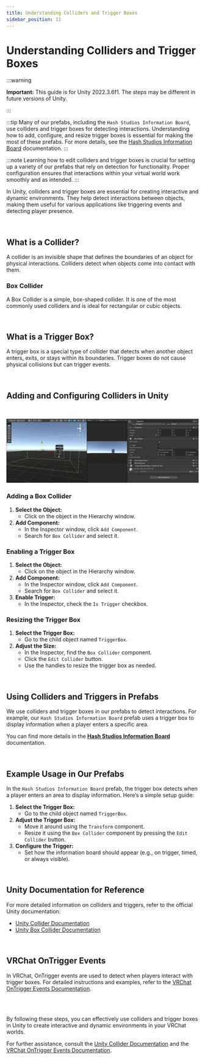 ```yaml
---
title: Understanding Colliders and Trigger Boxes
sidebar_position: 11
---
```


# Understanding Colliders and Trigger Boxes

:::warning

**Important:** This guide is for Unity 2022.3.6f1. The steps may be different in future versions of Unity.

:::

:::tip
Many of our prefabs, including the `Hash Studios Information Board`, use colliders and trigger boxes for detecting interactions. Understanding how to add, configure, and resize trigger boxes is essential for making the most of these prefabs. For more details, see the [Hash Studios Information Board](https://hashstudiosllc.com/hashstudiosinformationboard) documentation.
:::

:::note
Learning how to edit colliders and trigger boxes is crucial for setting up a variety of our prefabs that rely on detection for functionality. Proper configuration ensures that interactions within your virtual world work smoothly and as intended.
:::

In Unity, colliders and trigger boxes are essential for creating interactive and dynamic environments. They help detect interactions between objects, making them useful for various applications like triggering events and detecting player presence.

<br/>

## What is a Collider?

A collider is an invisible shape that defines the boundaries of an object for physical interactions. Colliders detect when objects come into contact with them.

### Box Collider

A Box Collider is a simple, box-shaped collider. It is one of the most commonly used colliders and is ideal for rectangular or cubic objects.

<br/>

## What is a Trigger Box?

A trigger box is a special type of collider that detects when another object enters, exits, or stays within its boundaries. Trigger boxes do not cause physical collisions but can trigger events.

<br/>

## Adding and Configuring Colliders in Unity

<br/>

![Example GIF](/img/generalconcepts/howtoeditcollider.gif)

### Adding a Box Collider

1. **Select the Object:**
   - Click on the object in the Hierarchy window.
2. **Add Component:**
   - In the Inspector window, click `Add Component`.
   - Search for `Box Collider` and select it.

### Enabling a Trigger Box

1. **Select the Object:**
   - Click on the object in the Hierarchy window.
2. **Add Component:**
   - In the Inspector window, click `Add Component`.
   - Search for `Box Collider` and select it.
3. **Enable Trigger:**
   - In the Inspector, check the `Is Trigger` checkbox.

### Resizing the Trigger Box

1. **Select the Trigger Box:**
   - Go to the child object named `TriggerBox`.
2. **Adjust the Size:**
   - In the Inspector, find the `Box Collider` component.
   - Click the `Edit Collider` button.
   - Use the handles to resize the trigger box as needed.

<br/>

## Using Colliders and Triggers in Prefabs

We use colliders and trigger boxes in our prefabs to detect interactions. For example, our `Hash Studios Information Board` prefab uses a trigger box to display information when a player enters a specific area. 

You can find more details in the **[Hash Studios Information Board](/docs/udon/hashstudiosinformationboard)** documentation.

<br/>

## Example Usage in Our Prefabs

In the `Hash Studios Information Board` prefab, the trigger box detects when a player enters an area to display information. Here’s a simple setup guide:

1. **Select the Trigger Box:**
   - Go to the child object named `TriggerBox`.
2. **Adjust the Trigger Box:**
   - Move it around using the `Transform` component.
   - Resize it using the `Box Collider` component by pressing the `Edit Collider` button.
3. **Configure the Trigger:**
   - Set how the information board should appear (e.g., on trigger, timed, or always visible).

<br/>

## Unity Documentation for Reference

For more detailed information on colliders and triggers, refer to the official Unity documentation:
- [Unity Collider Documentation](https://docs.unity3d.com/Manual/CollidersOverview.html)
- [Unity Box Collider Documentation](https://docs.unity3d.com/Manual/class-BoxCollider.html)

<br/>

## VRChat OnTrigger Events

In VRChat, OnTrigger events are used to detect when players interact with trigger boxes. For detailed instructions and examples, refer to the [VRChat OnTrigger Events Documentation](https://creators.vrchat.com/worlds/udon/players/player-collisions/).

<br/><br/>

By following these steps, you can effectively use colliders and trigger boxes in Unity to create interactive and dynamic environments in your VRChat worlds.

For further assistance, consult the [Unity Collider Documentation](https://docs.unity3d.com/Manual/CollidersOverview.html) and the [VRChat OnTrigger Events Documentation](https://creators.vrchat.com/worlds/udon/players/player-collisions/).